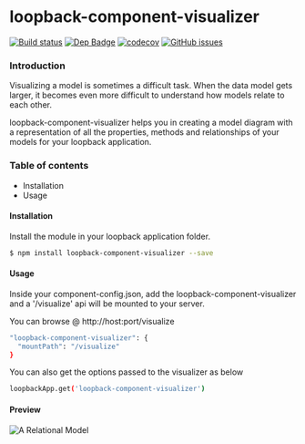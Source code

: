 # loopback-component-visualizer

[![Build status](https://travis-ci.org/yantrashala/loopback-component-visualizer.svg)](https://travis-ci.org/yantrashala/loopback-component-visualizer) [![Dep Badge](https://david-dm.org/yantrashala/loopback-component-visualizer.svg)](https://david-dm.org/yantrashala/loopback-component-visualizer.svg) [![codecov](https://codecov.io/gh/yantrashala/loopback-component-visualizer/branch/master/graph/badge.svg)](https://codecov.io/gh/yantrashala/loopback-component-visualizer) [![GitHub issues](https://img.shields.io/github/issues/yantrashala/loopback-component-visualizer.svg)](https://github.com/yantrashala/loopback-component-visualizer/issues)

### Introduction

Visualizing a model is sometimes a difficult task. When the data model gets larger, it becomes even more difficult to understand how models relate to each other.

loopback-component-visualizer helps you in creating a model diagram with a representation of all the properties, methods and relationships of your models for your loopback application.

### Table of contents
* Installation
* Usage

#### Installation

Install the module in your loopback application folder.

```sh
$ npm install loopback-component-visualizer --save
```

#### Usage

Inside your component-config.json, add the loopback-component-visualizer and a '/visualize' api will be mounted to your server.

You can browse @ http://host:port/visualize

```sh
"loopback-component-visualizer": {
  "mountPath": "/visualize"
}
```

You can also get the options passed to the visualizer as below

```sh
loopbackApp.get('loopback-component-visualizer')
```

#### Preview

![A Relational Model](https://github.com/yantrashala/loopback-component-visualizer/blob/master/preview.png?raw=true "A Relational Model")

